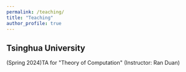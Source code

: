 ```yaml
---
permalink: /teaching/
title: "Teaching"
author_profile: true
---
```



<h2>Tsinghua University</h2>
(Spring 2024)TA for "Theory of Computation" (Instructor: Ran Duan)

